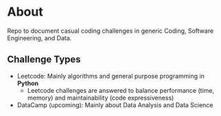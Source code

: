 # About

Repo to document casual coding challenges in generic Coding, Software Engineering, and Data.

## Challenge Types

- Leetcode: Mainly algorithms and general purpose programming in **Python**
  - Leetcode challenges are answered to balance performance (time, memory) and maintainability (code expressiveness)
- DataCamp (upcoming): Mainly about Data Analysis and Data Science